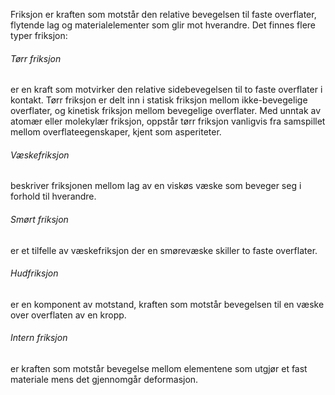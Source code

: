 Friksjon er kraften som motstår den relative bevegelsen til faste overflater, flytende lag og materialelementer som glir mot hverandre. Det finnes flere typer friksjon:

###### Tørr friksjon
er en kraft som motvirker den relative sidebevegelsen til to faste overflater i kontakt. Tørr friksjon er delt inn i statisk friksjon mellom ikke-bevegelige overflater, og kinetisk friksjon mellom bevegelige overflater. Med unntak av atomær eller molekylær friksjon, oppstår tørr friksjon vanligvis fra samspillet mellom overflateegenskaper, kjent som asperiteter.

###### Væskefriksjon
beskriver friksjonen mellom lag av en viskøs væske som beveger seg i forhold til hverandre.

###### Smørt friksjon
er et tilfelle av væskefriksjon der en smørevæske skiller to faste overflater.

###### Hudfriksjon
er en komponent av motstand, kraften som motstår bevegelsen til en væske over overflaten av en kropp.

###### Intern friksjon
er kraften som motstår bevegelse mellom elementene som utgjør et fast materiale mens det gjennomgår deformasjon.